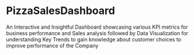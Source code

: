 # PizzaSalesDashboard
An Interactive and Insightful Dashboard showcasing various KPI metrics for business performance and Sales analysis followed by Data Visualization for understanding Key Trends to gain knowledge about customer choices to improve performance of the Company
